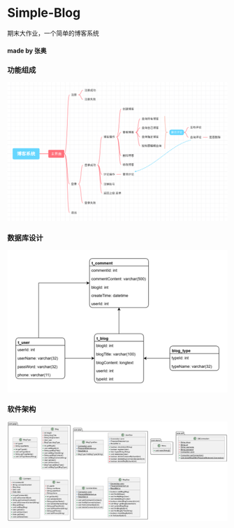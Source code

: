 # Simple-Blog
期末大作业，一个简单的博客系统
#### made by 张奥
### 功能组成
![功能组成](resource/功能组成.png)
### 数据库设计
![数据库设计](resource/数据库设计.png)
### 软件架构
![UML类图](resource/UML类图.png)
